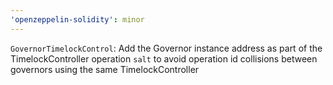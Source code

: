 ```yaml
---
'openzeppelin-solidity': minor
---
```


`GovernorTimelockControl`: Add the Governor instance address as part of the TimelockController operation `salt` to avoid operation id collisions between governors using the same TimelockController
